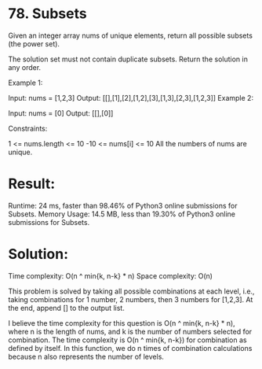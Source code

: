 # 78. Subsets

Given an integer array nums of unique elements, return all possible subsets (the power set).

The solution set must not contain duplicate subsets. Return the solution in any order.

Example 1:

Input: nums = [1,2,3]
Output: [[],[1],[2],[1,2],[3],[1,3],[2,3],[1,2,3]]
Example 2:

Input: nums = [0]
Output: [[],[0]]

Constraints:

1 <= nums.length <= 10
-10 <= nums[i] <= 10
All the numbers of nums are unique.

# Result:

Runtime: 24 ms, faster than 98.46% of Python3 online submissions for Subsets.
Memory Usage: 14.5 MB, less than 19.30% of Python3 online submissions for Subsets.

# Solution:

Time complexity: O(n ^ min{k, n-k} \* n)
Space complexity: O(n)

This problem is solved by taking all possible combinations at each level, i.e., taking combinations for 1 number, 2 numbers, then 3 numbers for [1,2,3]. At the end, append [] to the output list.

I believe the time complexity for this question is O(n ^ min{k, n-k} \* n), where n is the length of nums, and k is the number of numbers selected for combination. The time complexity is O(n ^ min{k, n-k}) for combination as defined by itself. In this function, we do n times of combination calculations because n also represents the number of levels.
